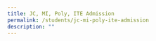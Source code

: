 ```yaml
---
title: JC, MI, Poly, ITE Admission
permalink: /students/jc-mi-poly-ite-admission
description: ""
---
```

